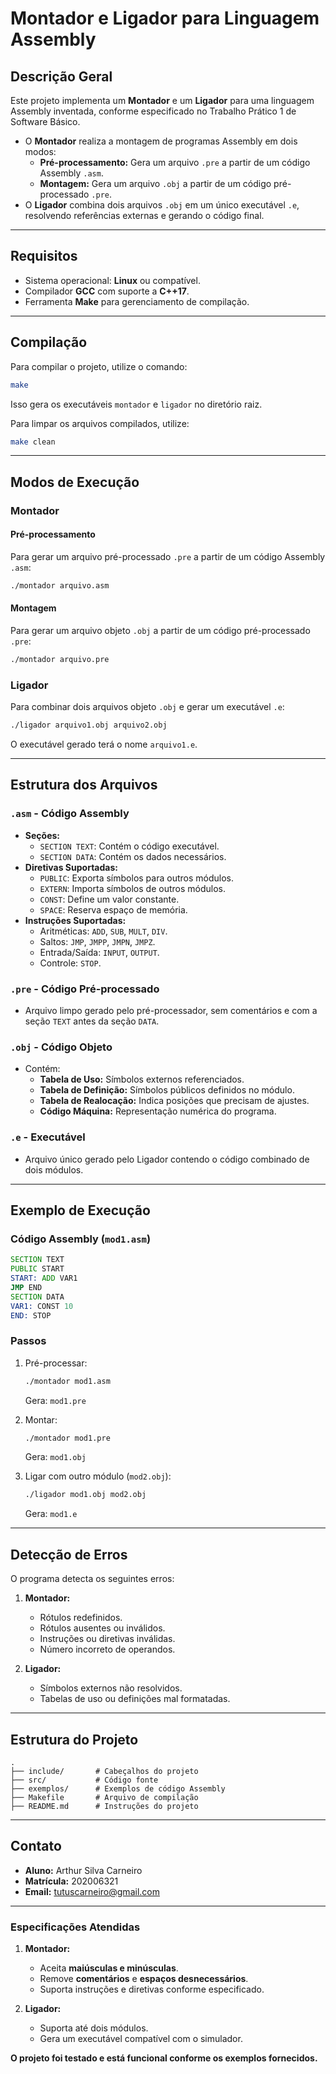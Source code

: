 # Montador e Ligador para Linguagem Assembly

## Descrição Geral

Este projeto implementa um **Montador** e um **Ligador** para uma linguagem Assembly inventada, conforme especificado no Trabalho Prático 1 de Software Básico.

- O **Montador** realiza a montagem de programas Assembly em dois modos:
  - **Pré-processamento:** Gera um arquivo `.pre` a partir de um código Assembly `.asm`.
  - **Montagem:** Gera um arquivo `.obj` a partir de um código pré-processado `.pre`.
- O **Ligador** combina dois arquivos `.obj` em um único executável `.e`, resolvendo referências externas e gerando o código final.

---

## Requisitos

- Sistema operacional: **Linux** ou compatível.
- Compilador **GCC** com suporte a **C++17**.
- Ferramenta **Make** para gerenciamento de compilação.

---

## Compilação

Para compilar o projeto, utilize o comando:

```bash
make
```

Isso gera os executáveis `montador` e `ligador` no diretório raiz.

Para limpar os arquivos compilados, utilize:

```bash
make clean
```

---

## Modos de Execução

### Montador

#### Pré-processamento

Para gerar um arquivo pré-processado `.pre` a partir de um código Assembly `.asm`:

```bash
./montador arquivo.asm
```

#### Montagem

Para gerar um arquivo objeto `.obj` a partir de um código pré-processado `.pre`:

```bash
./montador arquivo.pre
```

### Ligador

Para combinar dois arquivos objeto `.obj` e gerar um executável `.e`:

```bash
./ligador arquivo1.obj arquivo2.obj
```

O executável gerado terá o nome `arquivo1.e`.

---

## Estrutura dos Arquivos

### `.asm` - Código Assembly

- **Seções:**
  - `SECTION TEXT`: Contém o código executável.
  - `SECTION DATA`: Contém os dados necessários.
- **Diretivas Suportadas:**
  - `PUBLIC`: Exporta símbolos para outros módulos.
  - `EXTERN`: Importa símbolos de outros módulos.
  - `CONST`: Define um valor constante.
  - `SPACE`: Reserva espaço de memória.
- **Instruções Suportadas:**
  - Aritméticas: `ADD`, `SUB`, `MULT`, `DIV`.
  - Saltos: `JMP`, `JMPP`, `JMPN`, `JMPZ`.
  - Entrada/Saída: `INPUT`, `OUTPUT`.
  - Controle: `STOP`.

### `.pre` - Código Pré-processado

- Arquivo limpo gerado pelo pré-processador, sem comentários e com a seção `TEXT` antes da seção `DATA`.

### `.obj` - Código Objeto

- Contém:
  - **Tabela de Uso:** Símbolos externos referenciados.
  - **Tabela de Definição:** Símbolos públicos definidos no módulo.
  - **Tabela de Realocação:** Indica posições que precisam de ajustes.
  - **Código Máquina:** Representação numérica do programa.

### `.e` - Executável

- Arquivo único gerado pelo Ligador contendo o código combinado de dois módulos.

---

## Exemplo de Execução

### Código Assembly (`mod1.asm`)

```asm
SECTION TEXT
PUBLIC START
START: ADD VAR1
JMP END
SECTION DATA
VAR1: CONST 10
END: STOP
```

### Passos

1. Pré-processar:
    ```bash
    ./montador mod1.asm
    ```
    Gera: `mod1.pre`

2. Montar:
    ```bash
    ./montador mod1.pre
    ```
    Gera: `mod1.obj`

3. Ligar com outro módulo (`mod2.obj`):
    ```bash
    ./ligador mod1.obj mod2.obj
    ```
    Gera: `mod1.e`

---

## Detecção de Erros

O programa detecta os seguintes erros:

1. **Montador:**
   - Rótulos redefinidos.
   - Rótulos ausentes ou inválidos.
   - Instruções ou diretivas inválidas.
   - Número incorreto de operandos.

2. **Ligador:**
   - Símbolos externos não resolvidos.
   - Tabelas de uso ou definições mal formatadas.

---

## Estrutura do Projeto

```
.
├── include/       # Cabeçalhos do projeto
├── src/           # Código fonte
├── exemplos/      # Exemplos de código Assembly
├── Makefile       # Arquivo de compilação
├── README.md      # Instruções do projeto
```

---

## Contato

- **Aluno:** Arthur Silva Carneiro  
- **Matrícula:** 202006321  
- **Email:** tutuscarneiro@gmail.com  

---

### Especificações Atendidas

1. **Montador:**
   - Aceita **maiúsculas e minúsculas**.
   - Remove **comentários** e **espaços desnecessários**.
   - Suporta instruções e diretivas conforme especificado.

2. **Ligador:**
   - Suporta até dois módulos.
   - Gera um executável compatível com o simulador.

**O projeto foi testado e está funcional conforme os exemplos fornecidos.**